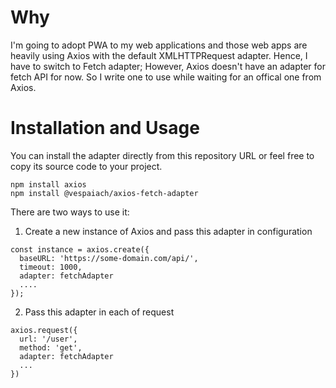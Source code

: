 # Why

I'm going to adopt PWA to my web applications and those web apps are heavily using Axios with the default XMLHTTPRequest adapter. Hence, I have to switch to Fetch adapter; However, Axios doesn't have an adapter for fetch API for now. So I write one to use while waiting for an offical one from Axios.

# Installation and Usage

You can install the adapter directly from this repository URL or feel free to copy its source code to your project.

```
npm install axios
npm install @vespaiach/axios-fetch-adapter
```

There are two ways to use it:

1.  Create a new instance of Axios and pass this adapter in configuration

```
const instance = axios.create({
  baseURL: 'https://some-domain.com/api/',
  timeout: 1000,
  adapter: fetchAdapter
  ....
});
```

2.  Pass this adapter in each of request

```
axios.request({
  url: '/user',
  method: 'get',
  adapter: fetchAdapter
  ...
})
```
